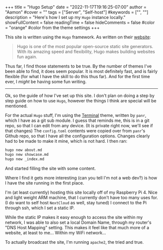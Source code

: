 +++
title = "Hugo Setup"
date = "2022-11-17T19:16:25-07:00"
author = "Aamon"
#cover = ""
tags = ["Server", "Self-host"]
#keywords = ["", ""]
description = "Here's how I set up my `Hugo` instance locally."
showFullContent = false
readingTime = false
hideComments = false
#color = "orange" #color from the theme settings
+++

This site is written using the `Hugo` framework.
As written on their [website](https://gohugo.io/):

> Hugo is one of the most popular open-source static site generators.
> With its amazing speed and flexibility, Hugo makes building websites fun again.

Thus far, I find those statements to be true.
By the number of themes I've been able to find, it does seem popular.
It is most definitely fast, and is fairly flexible (for what I have the skill to do this thus far).
And for the first time ever, I *might* be having some fun writing.

---

Ok, so the guide of how I've set up this site.
I don't plan on doing a step by step guide on how to use `Hugo`, however the things I think are special will be mentioned.

For the actual `Hugo` stuff, I'm using the [Terminal](https://github.com/panr/hugo-theme-terminal) theme, written by `panr`, which I have as a git sub module.
I guess that reminds me, this is in a git repo, so that I can edit from any device.
(It is private right now, we'll see if that changes)
The `config.toml` contents were copied over from `panr`'s Github repo, so that I have all the configuration options.
Changes clearly had to be made to make it mine, which is not hard.
I then ran:

```bash
hugo new about.md
hugo new showcase.md
hugo new _index.md
```

And started filling the site with some content.

Where I find it gets more interesting (can you tell I'm not a web dev?)	is how I have the site running in the first place.

I'm (at least currently) hosting this site locally off of my Raspberry Pi 4.
Nice and light weight ARM machine, that I currently don't have too many uses for.
(I do want to self host `NextCloud` as well, stay tuned)
I connect to the Pi through ssh, which I set a static IP.

While the static IP makes it easy enough to access the site within my network, I was able to also set a local Domain Name, through my router's "DNS Host Mapping" setting.
This makes it feel like that much more of a website, at least to me...
Within my WiFi network...

To actually broadcast the site, I'm running `apache2`, the tried and true.
<!-- And to get the site's contents into `/var/www/html` I've made use of a `cronjob`. -->
<!-- This is my first time using `crontab` as I used to find them quite intimidating. -->
<!-- But really, super easy to use. -->
<!---->
<!-- First I wrote up a quick script to run: -->
<!---->
<!-- ```bash -->
<!-- #! /bin/bash -->
<!---->
<!-- cd /home/aamonm/Programming/Site -->
<!-- git pull -->
<!-- sudo rm /var/www/html/* -rf -->
<!-- sudo cp -r /home/aamonm/Programming/Site/public/* /var/www/html -->
<!-- ``` -->
<!---->
<!-- Then simply open up `crontab`: -->
<!---->
<!-- ```bash -->
<!-- crontab -e -->
<!-- ``` -->
<!---->
<!-- And enter in the following line: -->
<!---->
<!-- ```bash -->
<!-- 0 0 * * * /usr/updateSite.sh -->
<!-- ``` -->
<!---->
<!-- Now at midnight every night my Pi will automatically `pull` down any changes I've made to the site, to host them using `apache` the next day. -->
<!-- That is assuming I remember to run `hugo` before I commit the changes, to have the `html` version ready in the `public` directory of the repo. -->
